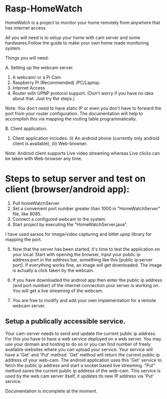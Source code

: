 # Rasp-HomeWatch
HomeWatch is a project to monitor your home remotely from anywhere that has internet access.

All you will need is to setup your home with cam server and some hardwares.Follow the guide to make your own home made monitoring system.

Things you will need:

A. Setting up the webcam server.
  1. A webcam/ or a Pi Cam
  2. Raspberry Pi (Recommended) /PC/Laptop.
  3. Internet Access. 
  4. Router with UPNP protocol support. (Don't worry if you have no idea about that. Just try the steps.)

Note: You don't need to have static IP or even you don't have to forward the port from your router configuration. The documentation will help to accomplish this via mapping the routing table programmatically.

B. Client application.
  1. Client application includes: 
      (i) An android phone (currently only android client is available), 
      (ii) Web-browser.
  
Note: Android client supports Live video streaming whereas Live clicks can be taken with Web-browser any time.

#   Steps to setup server and test on client (browser/android app):
  1. Pull homeWatchServer.
  2. Set a convenient port number greater than 1000 in "HomeWatchServer" file, like 8085.
  3. Connect a configured webcam to the system. 
  4. Start project by executing the "HomeWatchServer.java".

  I have used sarxos for image/video capturing and bitlet upnp library for mapping the port.

  5. Now that the server has been started, it's time to test the application on your local: Start with opening the browser, input your public ip address:port in the address bar, something like this [public ip:server port]. If everything works fine, an image will get downloaded. The image is actually a click taken by the webcam.
  6. If you have downloaded the android app then enter the public ip address (and port number) of the internet connection your server is working on. You will get a live streaming of the webcam.
  
  7. You are free to modify and add your own implementation for a remote webcam server. 

  
## Setup a publically accessible service.

Your cam-server needs to send and update the current public ip address. For this you have to have a web service deployed on a web server. You may use your domain and hosting to do so or you can find number of freely available websites where you can upload your service. Your service will have a 'Get' and 'Put' method. 'Get' method will return the current public ip address of your web-cam. The android application uses this 'Get' service to fetch the public ip address and start a socket based live streaming. 
"Put" method saves the current public ip address of the web-cam. This service is used by the web cam server itself, it updates its new IP address via 'Put' service. 





Documentation is incomplete at the moment.

